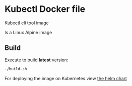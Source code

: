 Kubectl Docker file
===================

Kubectl cli tool image

Is a Linux Alpine image

Build
-----
Execute to build **latest** version:  
```bash
./build.sh
```

For deploying the image on Kubernetes view [the helm chart](https://github.com/ArieLevs/Kubernetes-Helm-Charts/tree/master/charts/mosquitto)
